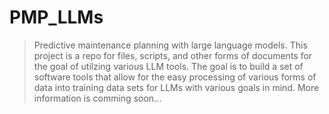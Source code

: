 # PMP_LLMs 

> Predictive maintenance planning with large language models. This project is a repo for files, scripts, and other forms of documents for the goal of utilzing various LLM tools. The goal is to build a set of software tools that allow for the easy processing of various forms of data into training data sets for LLMs with various goals in mind. More information is comming soon...
